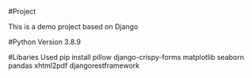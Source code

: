 #Project

This is a demo project based on Django

#Python Version
3.8.9

#Libaries Used
pip install pillow django-crispy-forms matplotlib seaborn pandas xhtml2pdf djangorestframework